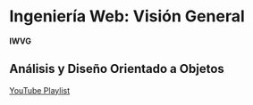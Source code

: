 # Ingeniería Web: Visión General

**IWVG**

## Análisis y Diseño Orientado a Objetos

[YouTube Playlist](https://www.youtube.com/playlist?list=PLj2IVmcP-_QNVN3PM5a7B6A5lVmQc_Sqg)
